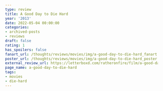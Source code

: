 ```yaml
---
type: review
title: A Good Day to Die Hard
year: '2013'
date: 2022-05-04 00:00:00
categories:
- archived-posts
- reviews
draft: false
rating: 1
has_spoilers: false
fanart_url: /thoughts/reviews/movies/img/a-good-day-to-die-hard_fanart.png
poster_url: /thoughts/reviews/movies/img/a-good-day-to-die-hard_poster.png
external_review_url: https://letterboxd.com/ratheronfire/film/a-good-day-to-die-hard/
page_name: a-good-day-to-die-hard
tags:
- movies
- die-hard
---
```


